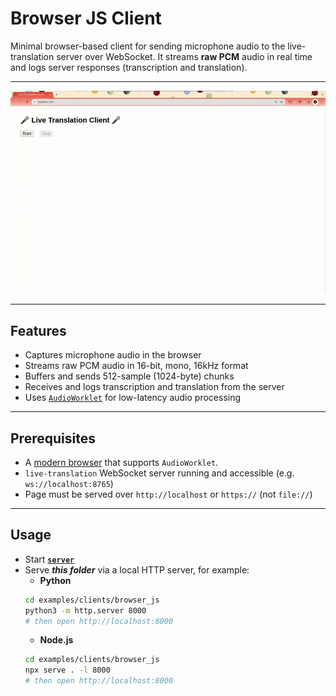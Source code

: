 # Browser JS Client

Minimal browser-based client for sending microphone audio to the live-translation server over WebSocket. It streams **raw PCM** audio in real time and logs server responses (transcription and translation).

---

<a href="https://github.com/AbdullahHendy/live-translation/blob/main/doc/browser_js.gif?raw=true" target="_blank">
  <img src="https://github.com/AbdullahHendy/live-translation/blob/main/doc/browser_js.gif?raw=true" alt="Browser-Client Demo" />
</a>

---

## Features

- Captures microphone audio in the browser
- Streams raw PCM audio in 16-bit, mono, 16kHz format
- Buffers and sends 512-sample (1024-byte) chunks
- Receives and logs transcription and translation from the server
- Uses [`AudioWorklet`](https://developer.mozilla.org/en-US/docs/Web/API/AudioWorklet) for low-latency audio processing

---

## Prerequisites

- A [modern browser](https://developer.mozilla.org/en-US/docs/Web/API/AudioWorklet#browser_compatibility) that supports `AudioWorklet`.
- `live-translation` WebSocket server running and accessible (e.g. `ws://localhost:8765`)
- Page must be served over `http://localhost` or `https://` (not `file://`)

---

## Usage

- Start [**`server`**](../../../README.md#usage)
- Serve ***this folder*** via a local HTTP server, for example:
    - **Python**
    ```bash
    cd examples/clients/browser_js
    python3 -m http.server 8000
    # then open http://localhost:8000
    ```
    - **Node.js**
    ```bash
    cd examples/clients/browser_js
    npx serve . -l 8000
    # then open http://localhost:8000
    ```